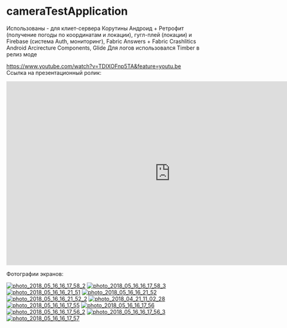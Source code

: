 # cameraTestApplication


Использованы - для клиет-сервера Корутины Андроид + Ретрофит (получение погоды по координатам и локации),
гугл-плей (локации) и Firebase (система Auth, мониторинг), Fabric Answers + Fabric Crashlitics
Android Arcirecture Components, Glide
Для логов использовался Timber в релиз моде



https://www.youtube.com/watch?v=TDIXOFnp5TA&feature=youtu.be
Ссылка на презентационный ролик:


<iframe width="854" height="480" src="https://www.youtube.com/embed/TDIXOFnp5TA" frameborder="0" allow="autoplay; encrypted-media" allowfullscreen></iframe>


Фотографии экранов:

 <a href="https://ibb.co/i7mzVd"><img src="https://thumb.ibb.co/i7mzVd/photo_2018_05_16_16_17_58_2.jpg" alt="photo_2018_05_16_16_17_58_2" border="0"></a> <a href="https://ibb.co/dVmcGJ"><img src="https://thumb.ibb.co/dVmcGJ/photo_2018_05_16_16_17_58_3.jpg" alt="photo_2018_05_16_16_17_58_3" border="0"></a> <a href="https://ibb.co/kLFF3y"><img src="https://thumb.ibb.co/kLFF3y/photo_2018_05_16_16_21_51.jpg" alt="photo_2018_05_16_16_21_51" border="0"></a> <a href="https://ibb.co/fyiPwJ"><img src="https://thumb.ibb.co/fyiPwJ/photo_2018_05_16_16_21_52.jpg" alt="photo_2018_05_16_16_21_52" border="0"></a> <a href="https://ibb.co/dRu8Oy"><img src="https://thumb.ibb.co/dRu8Oy/photo_2018_05_16_16_21_52_2.jpg" alt="photo_2018_05_16_16_21_52_2" border="0"></a>
<a href="https://ibb.co/kCgNiy"><img src="https://thumb.ibb.co/kCgNiy/photo_2018_04_21_11_02_28.jpg" alt="photo_2018_04_21_11_02_28" border="0"></a> <a href="https://ibb.co/iEPKVd"><img src="https://thumb.ibb.co/iEPKVd/photo_2018_05_16_16_17_55.jpg" alt="photo_2018_05_16_16_17_55" border="0"></a> <a href="https://ibb.co/nHTeVd"><img src="https://thumb.ibb.co/nHTeVd/photo_2018_05_16_16_17_56.jpg" alt="photo_2018_05_16_16_17_56" border="0"></a> <a href="https://ibb.co/mmdPwJ"><img src="https://thumb.ibb.co/mmdPwJ/photo_2018_05_16_16_17_56_2.jpg" alt="photo_2018_05_16_16_17_56_2" border="0"></a> <a href="https://ibb.co/jrWBbJ"><img src="https://thumb.ibb.co/jrWBbJ/photo_2018_05_16_16_17_56_3.jpg" alt="photo_2018_05_16_16_17_56_3" border="0"></a> <a href="https://ibb.co/dxMBbJ"><img src="https://thumb.ibb.co/dxMBbJ/photo_2018_05_16_16_17_57.jpg" alt="photo_2018_05_16_16_17_57" border="0"></a>
